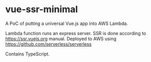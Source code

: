 # vue-ssr-minimal

A PoC of putting a universal Vue.js app into AWS Lambda.

Lambda function runs an express server. SSR is done according to https://ssr.vuejs.org manual. Deployed to AWS using https://github.com/serverless/serverless

Contains TypeScript.
